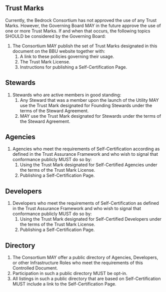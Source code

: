 ## Trust Marks
Currently, the Bedrock Consortium has not approved the use of any Trust Marks. However, the Governing Board MAY in the future approve the use of one or more Trust Marks. If and when that occurs, the following topics SHOULD be considered by the Governing Board:

1. The Consortium MAY publish the set of Trust Marks designated in this
document on the BBU website together with:
    1. A link to these policies governing their usage.
    1. The Trust Mark License.
    1. Instructions for publishing a Self-Certification Page.

## Stewards
1. Stewards who are active members in good standing:
    1. Any Steward that was a member upon the launch of the Utility MAY use the Trust Mark designated for Founding Stewards under the terms of the Steward Agreement.
    1. MAY use the Trust Mark designated for Stewards under the
    terms of the Steward Agreement.

## Agencies
1. Agencies who meet the requirements of Self-Certification according as defined in the Trust Assurance Framework and who wish to signal that conformance publicly MUST do so by:
    1. Using the Trust Mark designated for Self-Certified Agencies under the terms of the Trust Mark License.
    1. Publishing a Self-Certification Page.

## Developers
1. Developers who meet the requirements of Self-Certification as defined in the Trust Assurance Framework and who wish to signal that conformance publicly MUST do
so by:
    1. Using the Trust Mark designated for Self-Certified Developers under the terms of the Trust Mark License.
    1. Publishing a Self-Certification Page.

## Directory
1. The Consortium MAY offer a public directory of Agencies, Developers, or other Infrastructure Roles who meet the requirements of this Controlled Document.
2. Participation in such a public directory MUST be opt-in.
3. All listings in such a public directory that are based on Self-Certification MUST include a
link to the Self-Certification Page.

